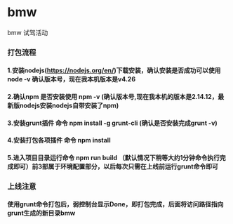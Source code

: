 # bmw
bmw 试驾活动

### 打包流程
#### 1.安装nodejs(https://nodejs.org/en/)下载安装，确认安装是否成功可以使用  node -v 确认版本号，现在我本机版本是v4.26
#### 2.确认npm 是否安装使用 npm -v (确认版本号,现在我本机的版本是2.14.12，最新版nodejs安装nodejs自带安装了npm)
#### 3.安装grunt插件 命令  npm install -g grunt-cli (确认是否安装完成grunt -v)
#### 4.安装打包各项插件 命令 npm install
#### 5.进入项目目录运行命令 npm run build （默认情况下稍等大约1分钟命令执行完成即可）前3部属于环境配置部分，以后每次只需在上线前运行grunt命令即可

### 上线注意
#### 使用grunt命令打包后，弱控制台显示Done，即打包完成，后面将访问路径指向grunt生成的新目录bmw